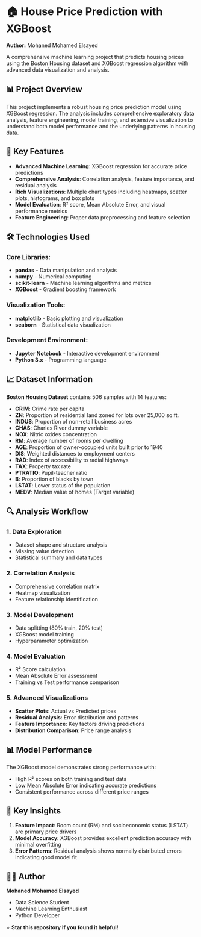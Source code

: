 # 🏠 House Price Prediction with XGBoost

**Author:** Mohaned Mohamed Elsayed

A comprehensive machine learning project that predicts housing prices using the Boston Housing dataset and XGBoost regression algorithm with advanced data visualization and analysis.

## 📊 Project Overview

This project implements a robust housing price prediction model using XGBoost regression. The analysis includes comprehensive exploratory data analysis, feature engineering, model training, and extensive visualization to understand both model performance and the underlying patterns in housing data.

## 🎯 Key Features

- **Advanced Machine Learning**: XGBoost regression for accurate price predictions
- **Comprehensive Analysis**: Correlation analysis, feature importance, and residual analysis
- **Rich Visualizations**: Multiple chart types including heatmaps, scatter plots, histograms, and box plots
- **Model Evaluation**: R² score, Mean Absolute Error, and visual performance metrics
- **Feature Engineering**: Proper data preprocessing and feature selection

## 🛠️ Technologies Used

### **Core Libraries:**
- **pandas** - Data manipulation and analysis
- **numpy** - Numerical computing
- **scikit-learn** - Machine learning algorithms and metrics
- **XGBoost** - Gradient boosting framework

### **Visualization Tools:**
- **matplotlib** - Basic plotting and visualization
- **seaborn** - Statistical data visualization

### **Development Environment:**
- **Jupyter Notebook** - Interactive development environment
- **Python 3.x** - Programming language

## 📈 Dataset Information

**Boston Housing Dataset** contains 506 samples with 14 features:
- **CRIM**: Crime rate per capita
- **ZN**: Proportion of residential land zoned for lots over 25,000 sq.ft.
- **INDUS**: Proportion of non-retail business acres
- **CHAS**: Charles River dummy variable
- **NOX**: Nitric oxides concentration
- **RM**: Average number of rooms per dwelling
- **AGE**: Proportion of owner-occupied units built prior to 1940
- **DIS**: Weighted distances to employment centers
- **RAD**: Index of accessibility to radial highways
- **TAX**: Property tax rate
- **PTRATIO**: Pupil-teacher ratio
- **B**: Proportion of blacks by town
- **LSTAT**: Lower status of the population
- **MEDV**: Median value of homes (Target variable)

## 🔍 Analysis Workflow

### 1. **Data Exploration**
   - Dataset shape and structure analysis
   - Missing value detection
   - Statistical summary and data types

### 2. **Correlation Analysis**
   - Comprehensive correlation matrix
   - Heatmap visualization
   - Feature relationship identification

### 3. **Model Development**
   - Data splitting (80% train, 20% test)
   - XGBoost model training
   - Hyperparameter optimization

### 4. **Model Evaluation**
   - R² Score calculation
   - Mean Absolute Error assessment
   - Training vs Test performance comparison

### 5. **Advanced Visualizations**
   - **Scatter Plots**: Actual vs Predicted prices
   - **Residual Analysis**: Error distribution and patterns
   - **Feature Importance**: Key factors driving predictions
   - **Distribution Comparison**: Price range analysis

## 📊 Model Performance

The XGBoost model demonstrates strong performance with:
- High R² scores on both training and test data
- Low Mean Absolute Error indicating accurate predictions
- Consistent performance across different price ranges

## 📝 Key Insights

1. **Feature Impact**: Room count (RM) and socioeconomic status (LSTAT) are primary price drivers
2. **Model Accuracy**: XGBoost provides excellent prediction accuracy with minimal overfitting
3. **Error Patterns**: Residual analysis shows normally distributed errors indicating good model fit

## 👨‍💻 Author

**Mohaned Mohamed Elsayed**
- Data Science Student
- Machine Learning Enthusiast
- Python Developer



⭐ **Star this repository if you found it helpful!**
